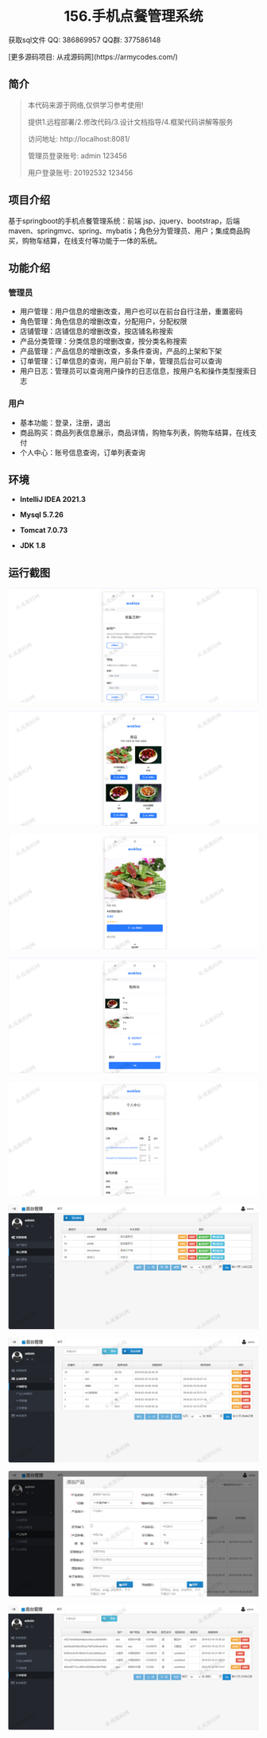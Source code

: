 <p><h1 align="center">156.手机点餐管理系统</h1></p>

<p> 获取sql文件 QQ: 386869957 QQ群: 377586148 </p>
<p> [更多源码项目: 从戎源码网](https://armycodes.com/) </p>

## 简介

> 本代码来源于网络,仅供学习参考使用!
>
> 提供1.远程部署/2.修改代码/3.设计文档指导/4.框架代码讲解等服务
> 
> 访问地址: http://localhost:8081/
> 
> 管理员登录账号: admin  123456
> 
> 用户登录账号: 20192532  123456
>

## 项目介绍
基于springboot的手机点餐管理系统：前端 jsp、jquery、bootstrap，后端 maven、springmvc、spring、mybatis；角色分为管理员、用户；集成商品购买，购物车结算，在线支付等功能于一体的系统。

## 功能介绍

### 管理员

- 用户管理：用户信息的增删改查，用户也可以在前台自行注册，重置密码
- 角色管理：角色信息的增删改查，分配用户，分配权限
- 店铺管理：店铺信息的增删改查，按店铺名称搜索
- 产品分类管理：分类信息的增删改查，按分类名称搜索
- 产品管理：产品信息的增删改查，多条件查询，产品的上架和下架
- 订单管理：订单信息的查询，用户前台下单，管理员后台可以查询
- 用户日志：管理员可以查询用户操作的日志信息，按用户名和操作类型搜索日志

### 用户

- 基本功能：登录，注册，退出
- 商品购买：商品列表信息展示，商品详情，购物车列表，购物车结算，在线支付
- 个人中心：账号信息查询，订单列表查询

## 环境

- <b>IntelliJ IDEA 2021.3</b>

- <b>Mysql 5.7.26</b>

- <b>Tomcat 7.0.73</b>

- <b>JDK 1.8</b>

## 运行截图
![](screenshot/1.png)

![](screenshot/2.png)

![](screenshot/3.png)

![](screenshot/4.png)

![](screenshot/5.png)

![](screenshot/6.png)

![](screenshot/7.png)

![](screenshot/8.png)

![](screenshot/9.png)